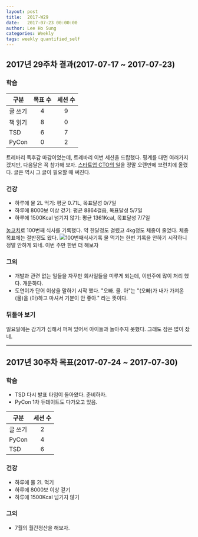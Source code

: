 ```yaml
---
layout: post
title:  2017-W29
date:   2017-07-23 00:00:00
author: Lee Ho Sung
categories: Weekly
tags: weekly quantified_self
---
```


## 2017년 29주차 결과(2017-07-17 ~ 2017-07-23)

### 학습

| 구분                                        | 목표 수 | 세션 수 |
| ------------------------------------------- |:-------:|:-------:|
| 글 쓰기                                     | 4       | 9       |
| 책 읽기                                     | 8       | 0       |
| TSD                                         | 6       | 7       |
| PyCon                                       | 0       | 2       |

트레바리 독후감 마감이었는데, 트레바리 이번 세션을 드랍했다. 핑계를 대면 여러가지겠지만, 다음달은 꼭 참가해 보자. 
[스타트업 CTO의 일](https://brunch.co.kr/@leehosung/40)을 정말 오랜만에 브런치에 올렸다. 글은 역시 그 글이 필요할 때 써진다.

### 건강 

* 하루에 물 2L 먹기: 평균 0.71L, 목표달성 0/7일
* 하루에 8000보 이상 걷기: 평균 8864걸음, 목표달성 5/7일
* 하루에 1500Kcal 넘기지 않기: 평균 1361Kcal, 목표달성 7/7일

[눔코치](https://noom.co.kr)로 100번째 식사를 기록했다. 약 한달정도 걸렸고 4kg정도 체중이 줄었다. 체중 목표에는 절반정도 왔다.
![100번째식사기록](/assets/2017-W29-1.png)
물 먹기는 한번 기록을 안하기 시작하니 정말 안하게 되네. 이번 주만 한번 더 해보자

### 그외

 * 개발과 관련 없는 일들을 자꾸만 회사일들을 미루게 되는데, 이번주에 많이 처리 했다. 개운하다. 
 * 도연이가 단어 이상을 말하기 시작 했다. "오빠. 물. 아"는 "(오빠)가 내가 가져온 (물)을 (아)하고 마셔서 기분이 안 좋아." 라는 뜻이다.

### 뒤돌아 보기

일요일에는 감기가 심해서 퍼져 있어서 아이들과 놀아주지 못했다. 그래도 잠은 많이 잤네.

---

## 2017년 30주차 목표(2017-07-24 ~ 2017-07-30)

### 학습

* TSD 다시 발표 타임이 돌아왔다. 준비하자. 
* PyCon 1차 듀데이트도 다가오고 있음.

| 구분                                        | 세션 수 |
| ------------------------------------------- |:-------:|
| 글 쓰기                                     | 2       |
| PyCon                                       | 4       |
| TSD                                         | 6       |

### 건강

* 하루에 물 2L 먹기 
* 하루에 8000보 이상 걷기
* 하루에 1500Kcal 넘기지 않기 

### 그외

* 7월의 월간정산을 해보자.
